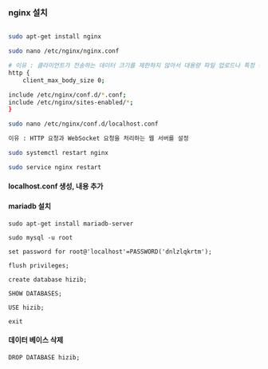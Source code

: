 ### nginx 설치

```bash

sudo apt-get install nginx

sudo nano /etc/nginx/nginx.conf

# 이유 : 클라이언트가 전송하는 데이터 크기를 제한하지 않아서 대용량 파일 업로드나 특정 상황에서 데이터를 제한 없이 전송할 수 있도록 하기 위해서
http {
	client_max_body_size 0;

include /etc/nginx/conf.d/*.conf;
include /etc/nginx/sites-enabled/*;
}

sudo nano /etc/nginx/conf.d/localhost.conf

이유 : HTTP 요청과 WebSocket 요청을 처리하는 웹 서버를 설정

sudo systemctl restart nginx

sudo service nginx restart

```

#### localhost.conf 생성, 내용 추가

#### mariadb 설치

```less
sudo apt-get install mariadb-server

sudo mysql -u root

set password for root@'localhost'=PASSWORD('dnlzlqkrtm');

flush privileges;

create database hizib;

SHOW DATABASES;

USE hizib;

exit

```

#### 데이터 베이스 삭제
```less
DROP DATABASE hizib;
```




